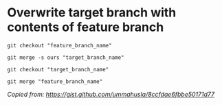 # Overwrite target branch with contents of feature branch

``git checkout "feature_branch_name"``

``git merge -s ours "target_branch_name"``

``git checkout "target_branch_name"``

``git merge "feature_branch_name"``

_Copied from: https://gist.github.com/ummahusla/8ccfdae6fbbe50171d77_
